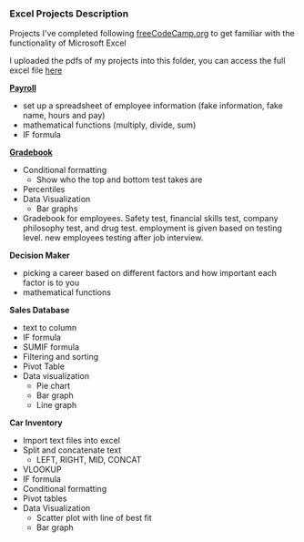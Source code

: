 ### Excel Projects Description

Projects I've completed following [freeCodeCamp.org](https://www.youtube.com/watch?v=Vl0H-qTclOg&t=3582s&ab_channel=freeCodeCamp.org) to get familiar with the functionality of Microsoft Excel

I uploaded the pdfs of my projects into this folder, you can access the full excel file [here](https://github.com/shyrlee/Shirley-Xia-Portfolio/blob/3e88f7281e1510c661916057364fb0b24ab92479/Excel%20Projects/Excel%20Projects.xlsx)

**[Payroll](https://github.com/shyrlee/Shirley-Xia-Portfolio/blob/3e88f7281e1510c661916057364fb0b24ab92479/Excel%20Projects/Excel%20-%20Payroll.pdf)**
- set up a spreadsheet of employee information (fake information, fake name, hours and pay)
- mathematical functions (multiply, divide, sum)
- IF formula



**[Gradebook](https://github.com/shyrlee/Shirley-Xia-Portfolio/blob/3e88f7281e1510c661916057364fb0b24ab92479/Excel%20Projects/Excel%20-%20Gradebook.pdf)**
- Conditional formatting
    - Show who the top and bottom test takes are
- Percentiles
- Data Visualization
    - Bar graphs
- Gradebook for employees. Safety test, financial skills test, company philosophy test, and drug test. employment is given based on testing level. new employees testing after job interview.
  
<object data="[Excel - Payroll.pdf](https://github.com/shyrlee/Shirley-Xia-Portfolio/files/13106259/Excel.-.Payroll.pdf)
" width="1000" height="1000" type='application/pdf'/>

**Decision Maker**
- picking a career based on different factors and how important each factor is to you
- mathematical functions

**Sales Database**
- text to column
- IF formula
- SUMIF formula
- Filtering and sorting
- Pivot Table
- Data visualization
    - Pie chart
    - Bar graph
    - Line graph

**Car Inventory**
- Import text files into excel
- Split and concatenate text
    - LEFT, RIGHT, MID, CONCAT
- VLOOKUP
- IF formula
- Conditional formatting
- Pivot tables
- Data Visualization
    - Scatter plot with line of best fit
    - Bar graph

